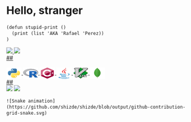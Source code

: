 # Hello, stranger

```
(defun stupid-print ()
  (print (list 'AKA 'Rafael 'Perez))
)
```

<div>
  <a href="https://github.com/shizde">
  <img height="180em" src="https://github-readme-stats.vercel.app/api?username=shizde&show_icons=true&theme=dracula&include_all_commits=true&count_private=true"/>
  <img height="180em" src="https://github-readme-stats.vercel.app/api/top-langs/?username=shizde&layout=compact&langs_count=7&theme=dracula"/>
</div>
  ##
  <div></div>
  <div style="display: inline_block"><br>
  <img align="center" alt="Python" height="30" width="40" src="https://raw.githubusercontent.com/devicons/devicon/master/icons/python/python-original.svg">
  <img align="center" alt="R" height="30" width="40" src="https://github.com/devicons/devicon/blob/master/icons/r/r-original.svg">
  <img align="center" alt="Cplusplus" height="30" width="40" src="https://github.com/devicons/devicon/blob/master/icons/cplusplus/cplusplus-original.svg">
  <img align="center" alt="Java" height="30" width="40" src="https://github.com/devicons/devicon/blob/master/icons/java/java-original.svg">  
  <img align="center" alt="Vim" height="30" width="40" src="https://github.com/devicons/devicon/blob/master/icons/vim/vim-original.svg">
  <img align="center" alt="Mongo" height="30" width="40" src="https://github.com/devicons/devicon/blob/master/icons/mongodb/mongodb-original.svg"> 
    
</div>
 ##
<div>
<a href = "mailto:rafaelsperez@vivaldi.net"><img src="https://img.shields.io/badge/-Gmail-%23333?style=for-the-badge&logo=gmail&logoColor=white" target="_blank"></a>
  <a href="https://www.linkedin.com/in/rafael-perez-559a08a4/" target="_blank"><img src="https://img.shields.io/badge/-LinkedIn-%230077B5?style=for-the-badge&logo=linkedin&logoColor=white" target="_blank"></a>   
  
    ![Snake animation](https://github.com/shizde/shizde/blob/output/github-contribution-grid-snake.svg)
</div>
